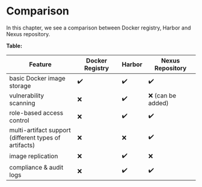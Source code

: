 # Comparison

In this chapter, we see a comparison between Docker registry, Harbor and Nexus repository.

**Table:**

| Feature                                                     | Docker Registry | Harbor | Nexus Repository |
|-------------------------------------------------------------|-----------------|--------|------------------|
| basic Docker image storage                                  | ✔️              | ✔️     | ✔️               |
| vulnerability scanning                                      | ❌               | ✔️     | ❌ (can be added) |
| role-based access control                                   | ❌               | ✔️     | ✔️               |
| multi-artifact support <br/> (different types of artifacts) | ❌               | ❌      | ✔️               |
| image replication                                           | ❌               | ✔️     | ❌                |
| compliance & audit logs                                     | ❌               | ✔️     | ✔️               |

